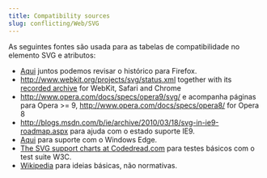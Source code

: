 ```yaml
---
title: Compatibility sources
slug: conflicting/Web/SVG
---
```


As seguintes fontes são usada para as tabelas de compatibilidade no elemento SVG e atributos:

- [Aqui](/En/SVG_in_Firefox) juntos podemos revisar o histórico para Firefox.
- <http://www.webkit.org/projects/svg/status.xml> together with its [recorded archive](http://wayback.archive.org/web/*/http://www.webkit.org/projects/svg/status.xml) for WebKit, Safari and Chrome
- <http://www.opera.com/docs/specs/opera9/svg/> e acompanha páginas para Opera >= 9, <http://www.opera.com/docs/specs/opera8/> for Opera 8
- <http://blogs.msdn.com/b/ie/archive/2010/03/18/svg-in-ie9-roadmap.aspx> para ajuda com o estado suporte IE9.
- [Aqui](http://blogs.windows.com/msedgedev/) para suporte com o Windows Edge.
- [The SVG support charts at Codedread.com](http://www.codedread.com/svg-support.php) para testes básicos com o test suite W3C.
- [Wikipedia](http://en.wikipedia.org/wiki/SVG) para ideias básicas, não normativas.

